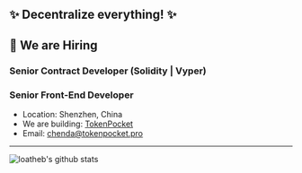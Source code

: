 ## ✨ Decentralize everything! ✨

## 💼 We are Hiring

### Senior Contract Developer (Solidity | Vyper)

### Senior Front-End Developer

- Location: Shenzhen, China
- We are building: [TokenPocket](https://tokenpocket.pro)
- Email: chenda@tokenpocket.pro

<!--
**chendatony31/chendatony31** is a ✨ _special_ ✨ repository because its `README.md` (this file) appears on your GitHub profile.

Here are some ideas to get you started:

- 🔭 I’m currently working on ...
- 🌱 I’m currently learning ...
- 👯 I’m looking to collaborate on ...
- 🤔 I’m looking for help with ...
- 💬 Ask me about ...
- 📫 How to reach me: ...
- 😄 Pronouns: ...
- ⚡ Fun fact: ...
-->


-------------------



![loatheb's github stats](https://github-readme-stats.vercel.app/api?username=chendatony31&show_icons=true)
